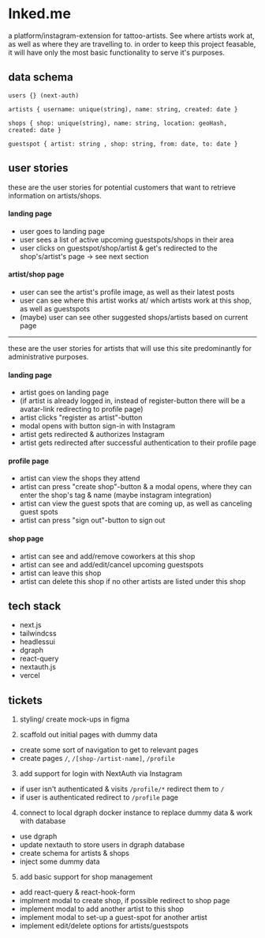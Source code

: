 # Inked.me

a platform/instagram-extension for tattoo-artists. See where artists work at, as well as where they are travelling to.
in order to keep this project feasable, it will have only the most basic functionality to serve it's purposes.

## data schema

`users {} (next-auth)`

`artists { username: unique(string), name: string, created: date }`

`shops { shop: unique(string), name: string, location: geoHash, created: date }`

`guestspot { artist: string , shop: string, from: date, to: date }`

## user stories

these are the user stories for potential customers that want to retrieve information on artists/shops.

#### landing page

- user goes to landing page
- user sees a list of active upcoming guestspots/shops in their area
- user clicks on guestspot/shop/artist & get's redirected to the shop's/artist's page -> see next section

#### artist/shop page

- user can see the artist's profile image, as well as their latest posts
- user can see where this artist works at/ which artists work at this shop, as well as guestspots
- (maybe) user can see other suggested shops/artists based on current page

---

these are the user stories for artists that will use this site predominantly for administrative purposes.

#### landing page

- artist goes on landing page
- (if artist is already logged in, instead of register-button there will be a avatar-link redirecting to profile page)
- artist clicks "register as artist"-button
- modal opens with button sign-in with Instagram
- artist gets redirected & authorizes Instagram
- artist gets redirected after successful authentication to their profile page

#### profile page

- artist can view the shops they attend
- artist can press "create shop"-button & a modal opens, where they can enter the shop's tag & name (maybe instagram integration)
- artist can view the guest spots that are coming up, as well as canceling guest spots
- artist can press "sign out"-button to sign out

#### shop page

- artist can see and add/remove coworkers at this shop
- artist can see and add/edit/cancel upcoming guestspots
- artist can leave this shop
- artist can delete this shop if no other artists are listed under this shop

## tech stack

- next.js
- tailwindcss
- headlessui
- dgraph
- react-query
- nextauth.js
- vercel

## tickets

1. styling/ create mock-ups in figma

2. scaffold out initial pages with dummy data

- create some sort of navigation to get to relevant pages
- create pages `/`, `/[shop-/artist-name]`, `/profile`

3. add support for login with NextAuth via Instagram

- if user isn't authenticated & visits `/profile/*` redirect them to `/`
- if user is authenticated redirect to `/profile` page

4. connect to local dgraph docker instance to replace dummy data & work with database

- use dgraph
- update nextauth to store users in dgraph database
- create schema for artists & shops
- inject some dummy data

5. add basic support for shop management

- add react-query & react-hook-form
- implment modal to create shop, if possible redirect to shop page
- implement modal to add another artist to this shop
- implement modal to set-up a guest-spot for another artist
- implement edit/delete options for artists/guestspots
